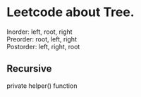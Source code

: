 # Leetcode about Tree.       
Inorder: left, root, right       
Preorder: root, left, right    
Postorder: left, right, root     

## Recursive    
private helper() function
